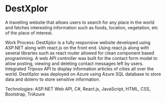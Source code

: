 # DestXplor
A travelling website that allows users to search for any place in the world and fetches interesting information such as foods, location, vegetation, etc of the place of interest.

Work Process:
DestXplor is a fully responsive website developed using ASP.NET along with react.js on the front end. Using react.js along with several libraries such as react router allowed for clean component based programming. A web API controller was built for the contact form model to allow posting, viewing and deleting contact messages left by users. Integrated Triposo API to display information articles of cities all over the world. DestXplor was deployed on Azure using Azure SQL database to store data and dotenv to store sensitive information. 

Technologies:
ASP.NET Web API, C#, React.js, JavaScript, HTML, CSS, Bootstrap, TriAzure


